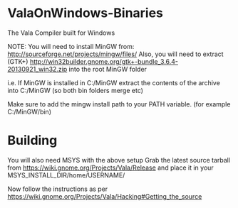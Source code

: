 ValaOnWindows-Binaries
======================

The Vala Compiler built for Windows

NOTE:
You will need to install MinGW from: http://sourceforge.net/projects/mingw/files/
Also, you will need to extract (GTK+) http://win32builder.gnome.org/gtk+-bundle_3.6.4-20130921_win32.zip into the root MinGW folder

i.e. If MinGW is installed in C:/MinGW extract the contents of the archive into C:/MinGW  (so both bin folders merge etc)

Make sure to add the mingw install path to your PATH variable. (for example C:/MinGW/bin)

Building
=========
You will also need MSYS with the above setup
Grab the latest source tarball from https://wiki.gnome.org/Projects/Vala/Release and place it in your 
MSYS_INSTALL_DIR/home/USERNAME/

Now follow the instructions as per https://wiki.gnome.org/Projects/Vala/Hacking#Getting_the_source
